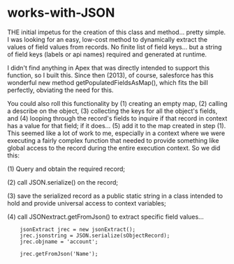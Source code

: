 # works-with-JSON

THE initial impetus for the creation of this class and method... pretty simple.  I was looking for an easy, low-cost method to dynamically extract the values of field values from records.  No finite list of field keys... but a string of field keys (labels or api names) required and generated at runtime.

I didn't find anything in Apex that was directly intended to support this function, so I built this.  Since then (2013), of course, salesforce has this wonderful new method getPopulatedFieldsAsMap(), which fits the bill perfectly, obviating the need for this.

You could also roll this functionality by (1) creating an empty map, (2) calling a describe on the object, (3) collecting the keys for all the object's fields, and (4) looping through the record's fields to inquire if that record in context has a value for that field; if it does... (5) add it to the map created in step (1).  This seemed like a lot of work to me, especially in a context where we were executing a fairly complex function that needed to provide something like global access to the record during the entire execution context.  So we did this:

(1)   Query and obtain the required record;

(2)   call JSON.serialize() on the record;

(3)   save the serialized record as a public static string in a class intended to hold and provide universal access to context variables;

(4)   call JSONextract.getFromJson() to extract specific field values...

        jsonExtract jrec = new jsonExtract();
        jrec.jsonstring = JSON.serialize(sObjectRecord);
        jrec.objname = 'account';
        
        jrec.getFromJson('Name');

